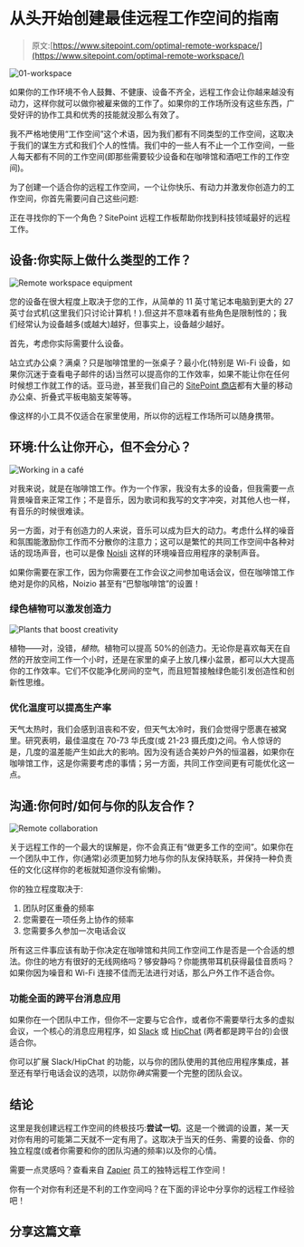# 从头开始创建最佳远程工作空间的指南

> 原文:[https://www.sitepoint.com/optimal-remote-workspace/](https://www.sitepoint.com/optimal-remote-workspace/)

![01-workspace](../Images/e232f61157a1e734b94f76ad0238b656.png)

如果你的工作环境不令人鼓舞、不健康、设备不齐全，远程工作会让你越来越没有动力，这样你就可以做你被雇来做的工作了。如果你的工作场所没有这些东西，广受好评的协作工具和优秀的技能就没那么有效了。

我不严格地使用“工作空间”这个术语，因为我们都有不同类型的工作空间，这取决于我们的谋生方式和我们个人的性情。我们中的一些人有不止一个工作空间，一些人每天都有不同的工作空间(即那些需要较少设备和在咖啡馆和酒吧工作的工作空间)。

为了创建一个适合你的远程工作空间，一个让你快乐、有动力并激发你创造力的工作空间，你首先需要问自己这些问题:

正在寻找你的下一个角色？SitePoint 远程工作板帮助你找到科技领域最好的远程工作。

## 设备:你实际上做什么类型的工作？

![Remote workspace equipment](../Images/90d5a0ca5f2ad03fc7ff01c262e308ef.png)

您的设备在很大程度上取决于您的工作，从简单的 11 英寸笔记本电脑到更大的 27 英寸台式机(这里我们只讨论计算机！).但这并不意味着有些角色是限制性的；我们经常认为设备越多(或越大)越好，但事实上，设备越少越好。

首先，考虑你实际需要什么设备。

站立式办公桌？满桌？只是咖啡馆里的一张桌子？最小化(特别是 Wi-Fi 设备，如果你沉迷于查看电子邮件的话)当然可以提高你的工作效率，如果不能让你在任何时候想工作就工作的话。亚马逊，甚至我们自己的 [SitePoint 商店](https://shop.sitepoint.com/)都有大量的移动办公桌、折叠式平板电脑支架等等。

像这样的小工具不仅适合在家里使用，所以你的远程工作场所可以随身携带。

## 环境:什么让你开心，但不会分心？

![Working in a café](../Images/237fa83865185d8ed6f1df66ffd3f388.png)

对我来说，就是在咖啡馆工作。作为一个作家，我没有太多的设备，但我需要一点背景噪音来正常工作；不是音乐，因为歌词和我写的文字冲突，对其他人也一样，有音乐的时候很难读。

另一方面，对于有创造力的人来说，音乐可以成为巨大的动力。考虑什么样的噪音和氛围能激励你工作而不分散你的注意力；这可以是繁忙的共同工作空间中各种对话的现场声音，也可以是像 [Noisli](https://www.sitepoint.com/quick-tip-use-background-white-noise-for-greater-productivity/) 这样的环境噪音应用程序的录制声音。

如果你需要在家工作，因为你需要在工作会议之间参加电话会议，但在咖啡馆工作绝对是你的风格，Noizio 甚至有“巴黎咖啡馆”的设置！

### 绿色植物可以激发创造力

![Plants that boost creativity](../Images/12e1a554aca6ede4a56f91f14a7bc946.png)

植物——对，没错，*植物*。植物可以提高 50%的创造力。无论你是喜欢每天在自然的开放空间工作一个小时，还是在家里的桌子上放几棵小盆景，都可以大大提高你的工作效率。它们不仅能净化房间的空气，而且短暂接触绿色能引发创造性和创新性思维。

### 优化温度可以提高生产率

天气太热时，我们会感到沮丧和不安，但天气太冷时，我们会觉得宁愿裹在被窝里。研究表明，最佳温度在 70-73 华氏度(或 21-23 摄氏度)之间。令人惊讶的是，几度的温差能产生如此大的影响。因为没有适合美妙户外的恒温器，如果你在咖啡馆工作，这是你需要考虑的事情；另一方面，共同工作空间更有可能优化这一点。

## 沟通:你何时/如何与你的队友合作？

![Remote collaboration](../Images/708a7068a855c9d12300f7c477e1c347.png)

关于远程工作的一个最大的误解是，你不会真正有“做更多工作的空间”。如果你在一个团队中工作，你(通常)必须更加努力地与你的队友保持联系，并保持一种负责任的文化(这样你的老板就知道你没有偷懒)。

你的独立程度取决于:

1.  团队时区重叠的频率
2.  您需要在一项任务上协作的频率
3.  您需要多久参加一次电话会议

所有这三件事应该有助于你决定在咖啡馆和共同工作空间工作是否是一个合适的想法。你住的地方有很好的无线网络吗？够安静吗？你能携带耳机获得最佳音质吗？如果你因为噪音和 Wi-Fi 连接不佳而无法进行对话，那么户外工作不适合你。

### 功能全面的跨平台消息应用

如果你在一个团队中工作，但你不一定要与它合作，或者你不需要举行太多的虚拟会议，一个核心的消息应用程序，如 [Slack](https://slack.com/) 或 [HipChat](http://hipchat.com/) (两者都是跨平台的)会很适合你。

你可以扩展 Slack/HipChat 的功能，以与你的团队使用的其他应用程序集成，甚至还有举行电话会议的选项，以防你*确实*需要一个完整的团队会议。

## 结论

这里是我创建远程工作空间的终极技巧:**尝试一切**。这是一个微调的设置，某一天对你有用的可能第二天就不一定有用了。这取决于当天的任务、需要的设备、你的独立程度(或者你需要和你的团队沟通的频率)以及你的心情。

需要一点灵感吗？查看来自 [Zapier](https://zapier.com/learn/the-ultimate-guide-to-remote-working/remote-office-photos/) 员工的独特远程工作空间！

你有一个对你有利还是不利的工作空间吗？在下面的评论中分享你的远程工作经验吧！

## 分享这篇文章